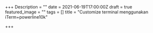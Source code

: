 +++
Description = ""
date = 2021-06-19T17:00:00Z
draft = true
featured_image = ""
tags = []
title = "Customize terminal menggunakan iTerm+powerline10k"

+++
